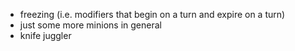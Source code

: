 * freezing (i.e. modifiers that begin on a turn and expire on a turn)
* just some more minions in general
* knife juggler
